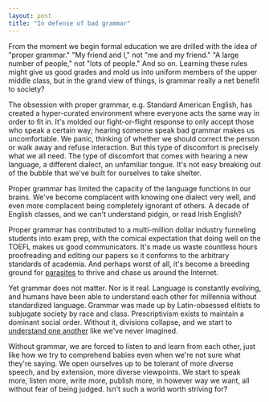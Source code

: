 ```yaml
---
layout: post
title: "In defense of bad grammar"
---
```

From the moment we begin formal education we are drilled with the idea of "proper grammar."
"My friend and I," not "me and my friend."
"A large number of people," not "lots of people."
And so on.
Learning these rules might give us good grades and mold us into uniform members of the upper middle class, but in the grand view of things, is grammar really a net benefit to society?

The obsession with proper grammar, e.g. Standard American English, has created a hyper-curated environment where everyone acts the same way in order to fit in. It's molded our fight-or-flight response to only accept those who speak a certain way; hearing someone speak bad grammar makes us uncomfortable. We panic, thinking of whether we should correct the person or walk away and refuse interaction. But this type of discomfort is precisely what we all need. The type of discomfort that comes with hearing a new language, a different dialect, an unfamiliar tongue. It's not easy breaking out of the bubble that we've built for ourselves to take shelter.

Proper grammar has limited the capacity of the language functions in our brains. We've become complacent with knowing one dialect very well, and even more complacent being completely ignorant of others. A decade of English classes, and we can't understand pidgin, or read Irish English?

Proper grammar has contributed to a multi-million dollar industry funneling students into exam prep, with the comical expectation that doing well on the TOEFL makes us good communicators. It's made us waste countless hours proofreading and editing our papers so it conforms to the arbitrary standards of academia. And perhaps worst of all, it's become a breeding ground for [parasites](https://en.wikipedia.org/wiki/Grammarly) to thrive and chase us around the Internet.

Yet grammar does not matter. Nor is it real. Language is constantly evolving, and humans have been able to understand each other for millennia without standardized language. Grammar was made up by Latin-obsessed elitists to subjugate society by race and class. Prescriptivism exists to maintain a dominant social order. Without it, divisions collapse, and we start to [understand one another](https://en.wikipedia.org/wiki/Comparison_of_Danish,_Norwegian_and_Swedish#Mutual_intelligibility) like we've never imagined.

Without grammar, we are forced to listen to and learn from each other, just like how we try to comprehend babies even when we're not sure what they're saying. We open ourselves up to be tolerant of more diverse speech, and by extension, more diverse viewpoints. We start to speak more, listen more, write more, publish more, in however way we want, all without fear of being judged. Isn't such a world worth striving for?
